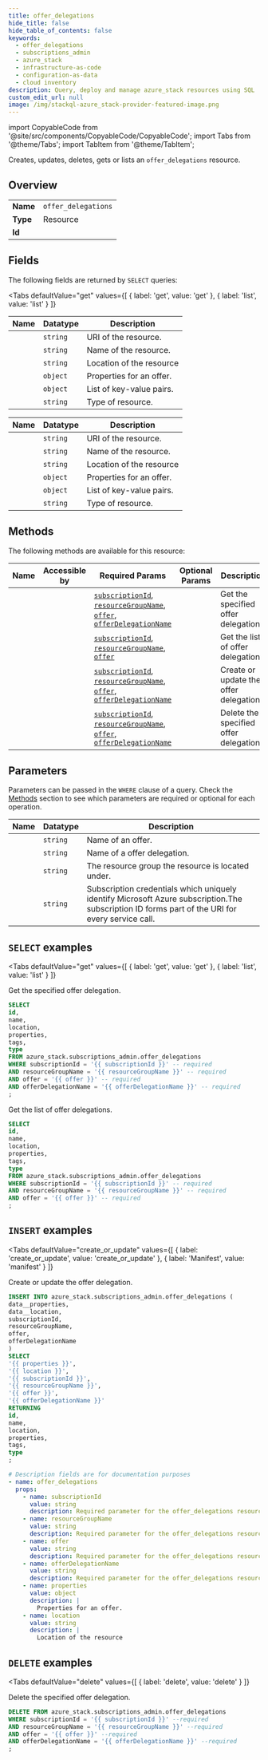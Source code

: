 ```yaml
--- 
title: offer_delegations
hide_title: false
hide_table_of_contents: false
keywords:
  - offer_delegations
  - subscriptions_admin
  - azure_stack
  - infrastructure-as-code
  - configuration-as-data
  - cloud inventory
description: Query, deploy and manage azure_stack resources using SQL
custom_edit_url: null
image: /img/stackql-azure_stack-provider-featured-image.png
---
```


import CopyableCode from '@site/src/components/CopyableCode/CopyableCode';
import Tabs from '@theme/Tabs';
import TabItem from '@theme/TabItem';

Creates, updates, deletes, gets or lists an <code>offer_delegations</code> resource.

## Overview
<table><tbody>
<tr><td><b>Name</b></td><td><code>offer_delegations</code></td></tr>
<tr><td><b>Type</b></td><td>Resource</td></tr>
<tr><td><b>Id</b></td><td><CopyableCode code="azure_stack.subscriptions_admin.offer_delegations" /></td></tr>
</tbody></table>

## Fields

The following fields are returned by `SELECT` queries:

<Tabs
    defaultValue="get"
    values={[
        { label: 'get', value: 'get' },
        { label: 'list', value: 'list' }
    ]}
>
<TabItem value="get">

<table>
<thead>
    <tr>
    <th>Name</th>
    <th>Datatype</th>
    <th>Description</th>
    </tr>
</thead>
<tbody>
<tr>
    <td><CopyableCode code="id" /></td>
    <td><code>string</code></td>
    <td>URI of the resource.</td>
</tr>
<tr>
    <td><CopyableCode code="name" /></td>
    <td><code>string</code></td>
    <td>Name of the resource.</td>
</tr>
<tr>
    <td><CopyableCode code="location" /></td>
    <td><code>string</code></td>
    <td>Location of the resource</td>
</tr>
<tr>
    <td><CopyableCode code="properties" /></td>
    <td><code>object</code></td>
    <td>Properties for an offer.</td>
</tr>
<tr>
    <td><CopyableCode code="tags" /></td>
    <td><code>object</code></td>
    <td>List of key-value pairs.</td>
</tr>
<tr>
    <td><CopyableCode code="type" /></td>
    <td><code>string</code></td>
    <td>Type of resource.</td>
</tr>
</tbody>
</table>
</TabItem>
<TabItem value="list">

<table>
<thead>
    <tr>
    <th>Name</th>
    <th>Datatype</th>
    <th>Description</th>
    </tr>
</thead>
<tbody>
<tr>
    <td><CopyableCode code="id" /></td>
    <td><code>string</code></td>
    <td>URI of the resource.</td>
</tr>
<tr>
    <td><CopyableCode code="name" /></td>
    <td><code>string</code></td>
    <td>Name of the resource.</td>
</tr>
<tr>
    <td><CopyableCode code="location" /></td>
    <td><code>string</code></td>
    <td>Location of the resource</td>
</tr>
<tr>
    <td><CopyableCode code="properties" /></td>
    <td><code>object</code></td>
    <td>Properties for an offer.</td>
</tr>
<tr>
    <td><CopyableCode code="tags" /></td>
    <td><code>object</code></td>
    <td>List of key-value pairs.</td>
</tr>
<tr>
    <td><CopyableCode code="type" /></td>
    <td><code>string</code></td>
    <td>Type of resource.</td>
</tr>
</tbody>
</table>
</TabItem>
</Tabs>

## Methods

The following methods are available for this resource:

<table>
<thead>
    <tr>
    <th>Name</th>
    <th>Accessible by</th>
    <th>Required Params</th>
    <th>Optional Params</th>
    <th>Description</th>
    </tr>
</thead>
<tbody>
<tr>
    <td><a href="#get"><CopyableCode code="get" /></a></td>
    <td><CopyableCode code="select" /></td>
    <td><a href="#parameter-subscriptionId"><code>subscriptionId</code></a>, <a href="#parameter-resourceGroupName"><code>resourceGroupName</code></a>, <a href="#parameter-offer"><code>offer</code></a>, <a href="#parameter-offerDelegationName"><code>offerDelegationName</code></a></td>
    <td></td>
    <td>Get the specified offer delegation.</td>
</tr>
<tr>
    <td><a href="#list"><CopyableCode code="list" /></a></td>
    <td><CopyableCode code="select" /></td>
    <td><a href="#parameter-subscriptionId"><code>subscriptionId</code></a>, <a href="#parameter-resourceGroupName"><code>resourceGroupName</code></a>, <a href="#parameter-offer"><code>offer</code></a></td>
    <td></td>
    <td>Get the list of offer delegations.</td>
</tr>
<tr>
    <td><a href="#create_or_update"><CopyableCode code="create_or_update" /></a></td>
    <td><CopyableCode code="insert" /></td>
    <td><a href="#parameter-subscriptionId"><code>subscriptionId</code></a>, <a href="#parameter-resourceGroupName"><code>resourceGroupName</code></a>, <a href="#parameter-offer"><code>offer</code></a>, <a href="#parameter-offerDelegationName"><code>offerDelegationName</code></a></td>
    <td></td>
    <td>Create or update the offer delegation.</td>
</tr>
<tr>
    <td><a href="#delete"><CopyableCode code="delete" /></a></td>
    <td><CopyableCode code="delete" /></td>
    <td><a href="#parameter-subscriptionId"><code>subscriptionId</code></a>, <a href="#parameter-resourceGroupName"><code>resourceGroupName</code></a>, <a href="#parameter-offer"><code>offer</code></a>, <a href="#parameter-offerDelegationName"><code>offerDelegationName</code></a></td>
    <td></td>
    <td>Delete the specified offer delegation.</td>
</tr>
</tbody>
</table>

## Parameters

Parameters can be passed in the `WHERE` clause of a query. Check the [Methods](#methods) section to see which parameters are required or optional for each operation.

<table>
<thead>
    <tr>
    <th>Name</th>
    <th>Datatype</th>
    <th>Description</th>
    </tr>
</thead>
<tbody>
<tr id="parameter-offer">
    <td><CopyableCode code="offer" /></td>
    <td><code>string</code></td>
    <td>Name of an offer.</td>
</tr>
<tr id="parameter-offerDelegationName">
    <td><CopyableCode code="offerDelegationName" /></td>
    <td><code>string</code></td>
    <td>Name of a offer delegation.</td>
</tr>
<tr id="parameter-resourceGroupName">
    <td><CopyableCode code="resourceGroupName" /></td>
    <td><code>string</code></td>
    <td>The resource group the resource is located under.</td>
</tr>
<tr id="parameter-subscriptionId">
    <td><CopyableCode code="subscriptionId" /></td>
    <td><code>string</code></td>
    <td>Subscription credentials which uniquely identify Microsoft Azure subscription.The subscription ID forms part of the URI for every service call.</td>
</tr>
</tbody>
</table>

## `SELECT` examples

<Tabs
    defaultValue="get"
    values={[
        { label: 'get', value: 'get' },
        { label: 'list', value: 'list' }
    ]}
>
<TabItem value="get">

Get the specified offer delegation.

```sql
SELECT
id,
name,
location,
properties,
tags,
type
FROM azure_stack.subscriptions_admin.offer_delegations
WHERE subscriptionId = '{{ subscriptionId }}' -- required
AND resourceGroupName = '{{ resourceGroupName }}' -- required
AND offer = '{{ offer }}' -- required
AND offerDelegationName = '{{ offerDelegationName }}' -- required
;
```
</TabItem>
<TabItem value="list">

Get the list of offer delegations.

```sql
SELECT
id,
name,
location,
properties,
tags,
type
FROM azure_stack.subscriptions_admin.offer_delegations
WHERE subscriptionId = '{{ subscriptionId }}' -- required
AND resourceGroupName = '{{ resourceGroupName }}' -- required
AND offer = '{{ offer }}' -- required
;
```
</TabItem>
</Tabs>


## `INSERT` examples

<Tabs
    defaultValue="create_or_update"
    values={[
        { label: 'create_or_update', value: 'create_or_update' },
        { label: 'Manifest', value: 'manifest' }
    ]}
>
<TabItem value="create_or_update">

Create or update the offer delegation.

```sql
INSERT INTO azure_stack.subscriptions_admin.offer_delegations (
data__properties,
data__location,
subscriptionId,
resourceGroupName,
offer,
offerDelegationName
)
SELECT 
'{{ properties }}',
'{{ location }}',
'{{ subscriptionId }}',
'{{ resourceGroupName }}',
'{{ offer }}',
'{{ offerDelegationName }}'
RETURNING
id,
name,
location,
properties,
tags,
type
;
```
</TabItem>
<TabItem value="manifest">

```yaml
# Description fields are for documentation purposes
- name: offer_delegations
  props:
    - name: subscriptionId
      value: string
      description: Required parameter for the offer_delegations resource.
    - name: resourceGroupName
      value: string
      description: Required parameter for the offer_delegations resource.
    - name: offer
      value: string
      description: Required parameter for the offer_delegations resource.
    - name: offerDelegationName
      value: string
      description: Required parameter for the offer_delegations resource.
    - name: properties
      value: object
      description: |
        Properties for an offer.
    - name: location
      value: string
      description: |
        Location of the resource
```
</TabItem>
</Tabs>


## `DELETE` examples

<Tabs
    defaultValue="delete"
    values={[
        { label: 'delete', value: 'delete' }
    ]}
>
<TabItem value="delete">

Delete the specified offer delegation.

```sql
DELETE FROM azure_stack.subscriptions_admin.offer_delegations
WHERE subscriptionId = '{{ subscriptionId }}' --required
AND resourceGroupName = '{{ resourceGroupName }}' --required
AND offer = '{{ offer }}' --required
AND offerDelegationName = '{{ offerDelegationName }}' --required
;
```
</TabItem>
</Tabs>
